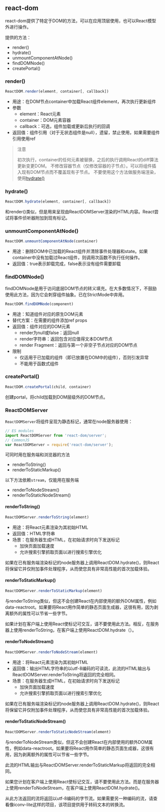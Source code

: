 ## react-dom

react-dom提供了特定于DOM的方法，可以在应用顶层使用，也可以React模型外进行操作。

提供的方法：
* render()
* hydrate()
* unmountComponentAtNode()
* findDOMNode()
* createPortal()

### render()

```js
ReactDOM.render(element, container[, callback])
```

* 用途：在DOM节点container中加载React组件element，再次执行更新组件
* 参数
  * element：React元素
  * container：DOM元素容器
  * callback：可选，组件加载或更新后执行的回调
* 返回值：组件引用（对于无状态组件是null），遗留，禁止使用，如果需要组件引用使用ref

>注意
>
>初次执行，container的任何元素被替换，之后的执行调用React的diff算法更新变更DOM。
>不修改容器节点（仅修改容器的子节点）。可以将组件插入现有DOM节点而不覆盖现有子节点。
>不要使用这个方法做服务端渲染，使用[hydrate()](#hydrate())

### hydrate()

```js
ReactDOM.hydrate(element, container[, callback])
```

和render()类似，但是用来呈现由ReactDOMServer渲染的HTML内容。React尝试将事件侦听器附加到现有标记。

### unmountComponentAtNode()

```js
ReactDOM.unmountComponentAtNode(container)
```

* 用途：删除DOM中已加载的React组件并清除事件处理器和state。如果container中没有加载过React组件，则调用次函数不执行任何操作。
* 返回值：true表示卸载完成，false表示没有组件需要卸载

### findDOMNode()

findDOMNode是用于访问底层DOM节点的转义填充。在大多数情况下，不鼓励使用此方法，因为它会刺穿组件抽象。已在StrictMode中弃用。

```js
ReactDOM.findDOMNode(component)
```

* 用途：知道组件对应的原生DOM元素
* 替代方案：在需要的组件添加ref props
* 返回值：组件对应的DOM元素
  * render为null或false：返回null
  * render字符串：返回包含对应值得文本DOM节点
  * render Fragment：返回与第一个非空子节点对应的DOM节点
* 限制
  * 仅适用于已加载的组件（即已放置在DOM中的组件），否则引发异常
  * 不能用于函数式组件

### createPortal()

```js
ReactDOM.createPortal(child, container)
```

创建portal，将child加载到DOM层级外的DOM节点。

### ReactDOMServer

`ReactDOMServer`将组件呈现为静态标记，通常在node服务器使用：

```js
// ES modules
import ReactDOMServer from 'react-dom/server';
// CommonJS
var ReactDOMServer = require('react-dom/server');
```

可同时用在服务端和浏览器的方法
* renderToString()
* renderToStaticMarkup()

以下方法依赖`stream`，仅能用在服务端
* renderToNodeStream()
* renderToStaticNodeStream()

#### renderToString()

```js
ReactDOMServer.renderToString(element)
```

* 用途：将React元素渲染为其初始HTML
* 返回值：HTML字符串
* 场景：在服务器生成HTML，在初始请求时向下发送标记
  * 加快页面加载速度
  * 允许搜索引擎抓取页面以进行搜索引擎优化

如果在已有服务端渲染标记的node服务器上调用ReactDOM.hydrate()，则React将保留它并仅附加事件处理程序，从而使您具有非常高性能的首次加载体验。

#### renderToStaticMarkup()

```js
ReactDOMServer.renderToStaticMarkup(element)
```

与renderToString类似，但这不会创建React在内部使用的额外DOM属性，例如data-reactroot。如果要将React用作简单的静态页面生成器，这很有用，因为剥离额外的属性可以节省一些字节。

如果计划在客户端上使用React使标记可交互，请不要使用此方法。相反，在服务器上使用renderToString，在客户端上使用ReactDOM.hydrate（）。

#### renderToNodeStream()

```js
ReactDOMServer.renderToNodeStream(element)
```

* 用途：将React元素渲染为其初始HTML
* 返回值：输出HTML字符串的以utf-8编码的可读流，此流的HTML输出与ReactDOMServer.renderToString将返回的完全相同。
* 场景：在服务器生成HTML，在初始请求时向下发送标记
  * 加快页面加载速度
  * 允许搜索引擎抓取页面以进行搜索引擎优化

如果在已有服务端渲染标记的node服务器上调用ReactDOM.hydrate()，则React将保留它并仅附加事件处理程序，从而使您具有非常高性能的首次加载体验。

#### renderToStaticNodeStream()

```js
ReactDOMServer.renderToStaticNodeStream(element)
```

与renderToNodeStream类似，但这不会创建React在内部使用的额外DOM属性，例如data-reactroot。如果要将React用作简单的静态页面生成器，这很有用，因为剥离额外的属性可以节省一些字节。

此流的HTML输出与ReactDOMServer.renderToStaticMarkup将返回的完全相同。

如果您计划在客户端上使用React使标记交互，请不要使用此方法。而是在服务器上使用renderToNodeStream，在客户端上使用ReactDOM.hydrate()。

从此方法返回的流将返回以utf-8编码的字节流。如果需要另一种编码的流，请查看像iconv-lite这样的项目，该项目提供用于转码文本的转换流。